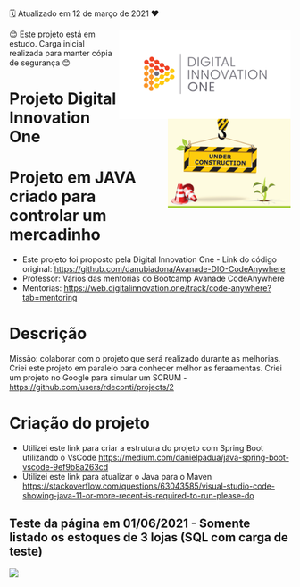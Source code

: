 :spiral_calendar: Atualizado em 12 de março de 2021 :heart:

<img align="right" alt="GIF" height="160px" src="https://github.com/rdeconti/rdeconti-resources/blob/main/Digital%20Innovation%20One%20-%20Logotipo.png" />

<img align="right" alt="GIF" height="160px" src="https://github.com/rdeconti/rdeconti-resources/blob/main/under_construction.gif" />

:blush: Este projeto está em estudo. Carga inicial realizada para manter cópia de segurança :blush:

# Projeto Digital Innovation One
# Projeto em JAVA criado para controlar um mercadinho
- Este projeto foi proposto pela Digital Innovation One - Link do código original: https://github.com/danubiadona/Avanade-DIO-CodeAnywhere
- Professor: Vários das mentorias do Bootcamp Avanade CodeAnywhere
- Mentorias: https://web.digitalinnovation.one/track/code-anywhere?tab=mentoring

# Descrição
Missão: colaborar com o projeto que será realizado durante as melhorias. Criei este projeto em paralelo para conhecer melhor as feraamentas.
Criei um projeto no Google para simular um SCRUM - https://github.com/users/rdeconti/projects/2

# Criação do projeto
- Utilizei este link para criar a estrutura do projeto com Spring Boot utilizando o VsCode
  https://medium.com/danielpadua/java-spring-boot-vscode-9ef9b8a263cd
- Utilizei este link para atualizar o Java para o Maven
  https://stackoverflow.com/questions/63043585/visual-studio-code-showing-java-11-or-more-recent-is-required-to-run-please-do

## Teste da página em 01/06/2021 - Somente listado os estoques de 3 lojas (SQL com carga de teste)
<img src="https://github.com/rdeconti/Projeto-DIO-Java-Mercadinho/tree/main/additional_tests_done" />
